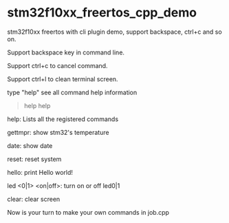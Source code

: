 stm32f10xx_freertos_cpp_demo
============================

stm32f10xx freertos with cli plugin demo, support backspace, ctrl+c and so on.


Support backspace key in command line.

Support ctrl+c to cancel command.

Support ctrl+l to clean terminal screen.


type "help" see all command help information

> help
help

help:
 Lists all the registered commands

gettmpr:
 show stm32's temperature 

date:
 show date

reset:
 reset system

hello:
 print Hello world!

led <0|1> <on|off>:
 turn on or off led0|1

clear:
 clear screen

Now is your turn to make your own commands in job.cpp
